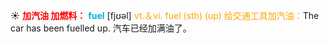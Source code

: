 ☀ <font color="red">**加汽油 加燃料：**</font>
<font color="sky blue">**fuel**</font> [fjʊəl] 
<font color="orange">vt.＆vi. fuel (sth) (up) 给交通工具加汽油：</font>The car has been fuelled up. 汽车已经加满油了。

